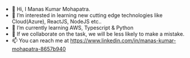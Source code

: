 - 👋 Hi, I Manas Kumar Mohapatra.
- 👀 I’m interested in learning new cutting edge technologies like Cloud(Azure), ReactJS, NodeJS etc..
- 🌱 I’m currently learning AWS, Typescript & Python
- 💞️ If we collaborate on the task, we will be less likely to make a mistake.
- 📫 You can reach me at https://www.linkedin.com/in/manas-kumar-mohapatra-8657b940

<!---
manaskumarm/manaskumarm is a ✨ special ✨ repository because its `README.md` (this file) appears on your GitHub profile.
You can click the Preview link to take a look at your changes.
--->
